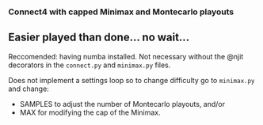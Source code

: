 ### Connect4 with capped Minimax and Montecarlo playouts

## Easier played than done... no wait...

Reccomended: having numba installed. Not necessary without the @njit decorators in the `connect.py` and `minimax.py` files.

Does not implement a settings loop so to change difficulty go to `minimax.py` and change:

- SAMPLES to adjust the number of Montecarlo playouts, and/or 
- MAX for modifying the cap of the Minimax.
